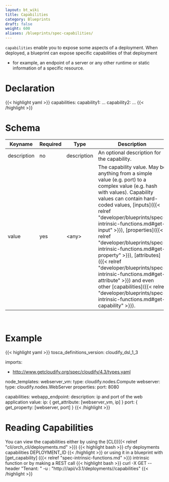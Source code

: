 ```yaml
---
layout: bt_wiki
title: Capabilities
category: Blueprints
draft: false
weight: 600
aliases: /blueprints/spec-capabilities/
---
```


`capabilities` enable you to expose some aspects of a deployment. 
When deployed, a blueprint can expose specific capabilities of that deployment 
- for example, an endpoint of a server or any other runtime or static 
information of a specific resource.

# Declaration

{{< highlight  yaml >}}
capabilities:
  capability1:
    ...
  capability2:
    ...
{{< /highlight >}}

# Schema

Keyname     | Required | Type        | Description
----------- | -------- | ----        | -----------
description | no       | description | An optional description for the capability.
value       | yes      | \<any\>     | The capability value. May be anything from a simple value (e.g. port) to a complex value (e.g. hash with values). Capability values can contain hard-coded values, [inputs]({{< relref "developer/blueprints/spec-intrinsic-functions.md#get-input" >}}), [properties]({{< relref "developer/blueprints/spec-intrinsic-functions.md#get-property" >}}), [attributes]({{< relref "developer/blueprints/spec-intrinsic-functions.md#get-attribute" >}}) and even other [capabilities]({{< relref "developer/blueprints/spec-intrinsic-functions.md#get-capability" >}}).

<br>

# Example

{{< highlight  yaml >}}
tosca_definitions_version: cloudify_dsl_1_3

imports:
  - http://www.getcloudify.org/spec/cloudify/4.3/types.yaml

node_templates:
  webserver_vm:
    type: cloudify.nodes.Compute
  webserver:
    type: cloudify.nodes.WebServer
    properties:
        port: 8080

capabilities:
    webapp_endpoint:
        description: ip and port of the web application
        value:
            ip: { get_attribute: [webserver_vm, ip] }
            port: { get_property: [webserver, port] }
{{< /highlight >}}

# Reading Capabilities
You can view the capabilities either by using the [CLI]({{< relref "cli/orch_cli/deployments.md" >}})
{{< highlight  bash  >}}
cfy deployments capabilities DEPLOYMENT_ID
{{< /highlight >}}
or using it in a blueprint with [get_capability] ({{< relref "spec-intrinsic-functions.md" >}}) intrinsic function 
or by making a REST call
{{< highlight  bash  >}}
curl -X GET --header "Tenant: <manager-tenant>" -u <manager-username>:<manager-password> "http://<manager-ip>/api/v3.1/deployments/<deployment-id>/capabilities"
{{< /highlight >}}
